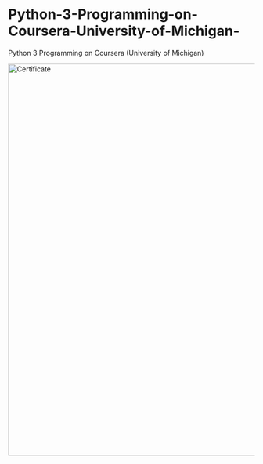 # Python-3-Programming-on-Coursera-University-of-Michigan-
Python 3 Programming on Coursera (University of Michigan)

<div>
<img src="https://drive.google.com/uc?export=download&id=1dI4x3YBZIIZCHNhorytHSvrV4faORTmb" alt="Certificate" width="800"/>
</div>
